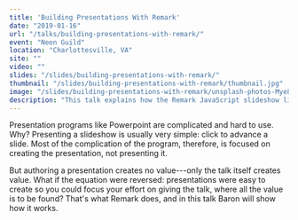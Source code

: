 ```yaml
---
title: 'Building Presentations With Remark'
date: "2019-01-16"
url: "/talks/building-presentations-with-remark/"
event: "Neon Guild"
location: "Charlottesville, VA"
site: ""
video: ""
slides: "/slides/building-presentations-with-remark/"
thumbnail: "/slides/building-presentations-with-remark/thumbnail.jpg"
image: "/slides/building-presentations-with-remark/unsplash-photos-Mye8t_m1gac.jpg"
description: "This talk explains how the Remark JavaScript slideshow library makes it fun and productive to create Markdown presentations in your browser."
---
```

Presentation programs like Powerpoint are complicated and hard to use. Why? Presenting a slideshow is usually very simple: click to advance a slide. Most of the complication of the program, therefore, is focused on creating the presentation, not presenting it.
<!--more-->

But authoring a presentation creates no value---only the talk itself creates value. What if the equation were reversed: presentations were easy to create so you could focus your effort on giving the talk, where all the value is to be found? That's what Remark does, and in this talk Baron will show how it works.

